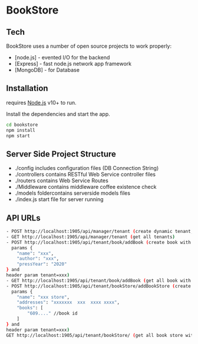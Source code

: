 # BookStore


## Tech

BookStore uses a number of open source projects to work properly:

- [node.js] - evented I/O for the backend
- [Express] - fast node.js network app framework
- [MongoDB] - for Database


## Installation

requires [Node.js](https://nodejs.org/) v10+ to run.

Install the dependencies and start the app.

```sh
cd bookstore
npm install
npm start
```


## Server Side Project Structure

- ./config includes configuration files (DB Connection String)
- ./controllers contains RESTful Web Service controller files
- ./routers contains Web Service Routes
- ./Middleware contains middleware coffee existence check
-  ./models foldercontains serverside models files
-  ./index.js start file for server running

## API URLs
```sh
- POST http://localhost:1905/api/manager/tenant (create dynamic tenant, params {"name": "xxx"})
- GET http://localhost:1905/api/manager/tenant (get all tenants)
- POST http://localhost:1905/api/tenant/book/addBook (create book with tenant, 
  params {
    "name": "xxx",
    "author": "xxx",
    "pressYear": "2020"
} and 
header param tenant=xxx)
- GET http://localhost:1905/api/tenant/book/addBook (get all book with tenant,header param tenant=xxx)
- POST http://localhost:1905/api/tenant/bookStore/addBookStore (create book store with tenant, 
  params {
    "name": "xxx store",
    "addresses": "xxxxxxx  xxx  xxxx xxxx",
    "books": [
        "609...." //book id
    ]
} and 
header param tenant=xxx)
GET http://localhost:1905/api/tenant/bookStore/ (get all book store with tenant,header param tenant=xxx)
```